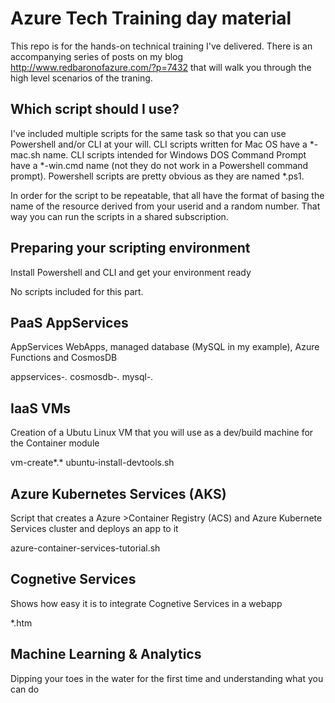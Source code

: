 # Azure Tech Training day material
This repo is for the hands-on technical training I've delivered. There is an accompanying series of posts on my blog http://www.redbaronofazure.com/?p=7432 that will walk you through the high level scenarios of the traning. 

## Which script should I use?
I've included multiple scripts for the same task so that you can use Powershell and/or CLI at your will.
CLI scripts written for Mac OS have a *-mac.sh name. CLI scripts intended for Windows DOS Command Prompt have a *-win.cmd name (not they do not work in a Powershell command prompt). Powershell scripts are pretty obvious as they are named *.ps1.

In order for the script to be repeatable, that all have the format of basing the name of the resource derived from your userid and a random number. That way you can run the scripts in a shared subscription.

## Preparing your scripting environment
Install Powershell and CLI and get your environment ready

No scripts included for this part.

## PaaS AppServices
AppServices WebApps, managed database (MySQL in my example), Azure Functions and CosmosDB

appservices-*.*
cosmosdb-*.*
mysql-*.*

## IaaS VMs
Creation of a Ubutu Linux VM that you will use as a dev/build machine for the Container module

vm-create*.*
ubuntu-install-devtools.sh

## Azure Kubernetes Services (AKS)
Script that creates a Azure >Container Registry (ACS) and Azure Kubernete Services cluster and deploys an app to it

azure-container-services-tutorial.sh

## Cognetive Services
Shows how easy it is to integrate Cognetive Services in a webapp

*.htm

## Machine Learning & Analytics
Dipping your toes in the water for the first time and understanding what you can do
